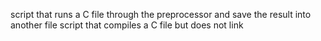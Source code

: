 script that runs a C file through the preprocessor and save the result into another file
 script that compiles a C file but does not link 
